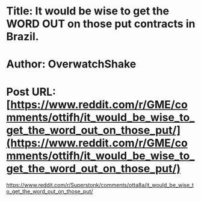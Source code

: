 # Title: It would be wise to get the WORD OUT on those put contracts in Brazil.
# Author: OverwatchShake
# Post URL: [https://www.reddit.com/r/GME/comments/ottifh/it_would_be_wise_to_get_the_word_out_on_those_put/](https://www.reddit.com/r/GME/comments/ottifh/it_would_be_wise_to_get_the_word_out_on_those_put/)


https://www.reddit.com/r/Superstonk/comments/otta8a/it_would_be_wise_to_get_the_word_out_on_those_put/